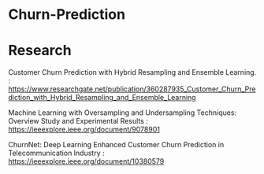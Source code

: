 # Churn-Prediction

# Research

Customer Churn Prediction with Hybrid Resampling and Ensemble Learning.
: https://www.researchgate.net/publication/360287935_Customer_Churn_Prediction_with_Hybrid_Resampling_and_Ensemble_Learning

Machine Learning with Oversampling and Undersampling Techniques: Overview Study and Experimental Results
: https://ieeexplore.ieee.org/document/9078901

ChurnNet: Deep Learning Enhanced Customer Churn Prediction in Telecommunication Industry
: https://ieeexplore.ieee.org/document/10380579
